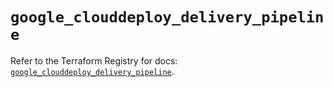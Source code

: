 # `google_clouddeploy_delivery_pipeline`

Refer to the Terraform Registry for docs: [`google_clouddeploy_delivery_pipeline`](https://registry.terraform.io/providers/hashicorp/google/5.33.0/docs/resources/clouddeploy_delivery_pipeline).
